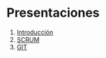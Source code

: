 # Presentaciones 

1. [Introducción](https://stgoneira.github.io/desarrollo-frontend/presentaciones/01-introduccion.html)
1. [SCRUM](https://stgoneira.github.io/desarrollo-frontend/presentaciones/02-SCRUM.html)
1. [GIT](https://stgoneira.github.io/desarrollo-frontend/presentaciones/03-GIT.html)
